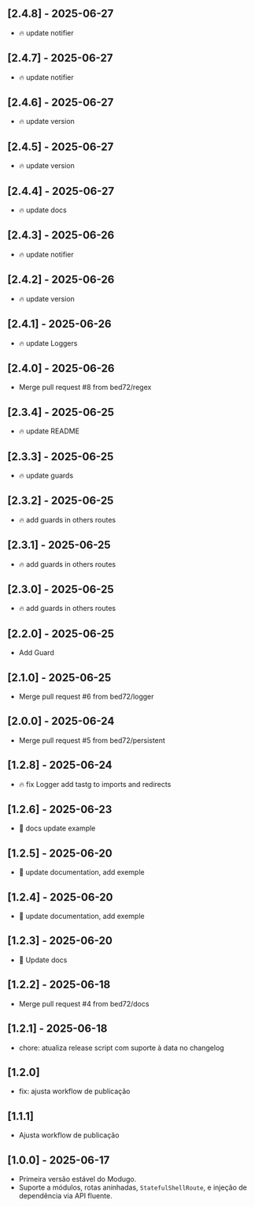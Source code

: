 ## [2.4.8] - 2025-06-27

- :fire: update notifier

## [2.4.7] - 2025-06-27

- :fire: update notifier

## [2.4.6] - 2025-06-27

- :fire: update version

## [2.4.5] - 2025-06-27

- :fire: update version

## [2.4.4] - 2025-06-27

- :fire: update docs

## [2.4.3] - 2025-06-26

- :fire: update notifier

## [2.4.2] - 2025-06-26

- :fire: update version

## [2.4.1] - 2025-06-26

- :fire: update Loggers

## [2.4.0] - 2025-06-26

- Merge pull request #8 from bed72/regex

## [2.3.4] - 2025-06-25

- :fire: update README

## [2.3.3] - 2025-06-25

- :fire: update guards

## [2.3.2] - 2025-06-25

- :fire: add guards in others routes

## [2.3.1] - 2025-06-25

- :fire: add guards in others routes

## [2.3.0] - 2025-06-25

- :fire: add guards in others routes

## [2.2.0] - 2025-06-25

- Add Guard

## [2.1.0] - 2025-06-25

- Merge pull request #6 from bed72/logger

## [2.0.0] - 2025-06-24

- Merge pull request #5 from bed72/persistent

## [1.2.8] - 2025-06-24

- :fire: fix Logger add tastg to imports and redirects

## [1.2.6] - 2025-06-23

- :memo: docs update example

## [1.2.5] - 2025-06-20

- :memo: update documentation, add exemple

## [1.2.4] - 2025-06-20

- :memo: update documentation, add exemple

## [1.2.3] - 2025-06-20

- :page_facing_up: Update docs

## [1.2.2] - 2025-06-18

- Merge pull request #4 from bed72/docs

## [1.2.1] - 2025-06-18

- chore: atualiza release script com suporte à data no changelog

## [1.2.0]

- fix: ajusta workflow de publicação

## [1.1.1]

- Ajusta workflow de publicação

## [1.0.0] - 2025-06-17

- Primeira versão estável do Modugo.
- Suporte a módulos, rotas aninhadas, `StatefulShellRoute`, e injeção de dependência via API fluente.

